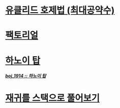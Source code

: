 # [유클리드 호제법 (최대공약수)](./Recursion/EuclidGCD.java)
# [팩토리얼](./Recursion/Factorial.java)
# [하노이 탑](./Recursion/Hanoi.java)
##### [boj_1914 :: 하노이 탑](./Recursion/boj_1914.java)
# [재귀를 스택으로 풀어보기](./NonRecursion/Recur.java)